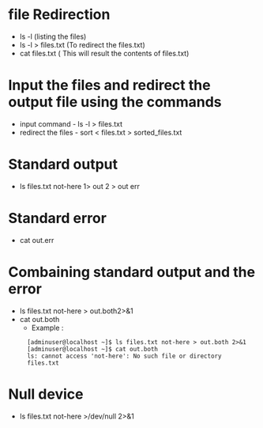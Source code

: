 # file Redirection

* ls -l (listing the files)
* ls -l > files.txt (To redirect the files.txt)
* cat files.txt ( This will result the contents of files.txt)

# Input the files and redirect the output file using the commands
* input command - ls -l > files.txt
* redirect the files - sort < files.txt > sorted_files.txt

# Standard output
* ls files.txt not-here 1> out 2 > out err

# Standard error
* cat out.err

# Combaining standard output and the error
* ls files.txt not-here > out.both2>&1
* cat out.both
  *  Example :
  ```
    [adminuser@localhost ~]$ ls files.txt not-here > out.both 2>&1
    [adminuser@localhost ~]$ cat out.both
    ls: cannot access 'not-here': No such file or directory
    files.txt
    ```
# Null device
* ls files.txt not-here >/dev/null 2>&1





